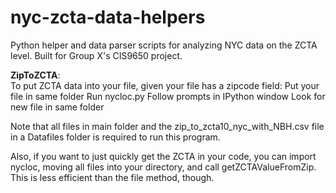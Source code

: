 # nyc-zcta-data-helpers
Python helper and data parser scripts for analyzing NYC data on the ZCTA level. Built for Group X's CIS9650 project.


  <b>ZipToZCTA</b>:<br/>
  To put ZCTA data into your file, given your file has a zipcode field:
  Put your file in same folder
  Run nycloc.py
  Follow prompts in IPython window
  Look for new file in same folder

  Note that all files in main folder and the zip_to_zcta10_nyc_with_NBH.csv file in a Datafiles folder is required to run this program.

  Also, if you want to just quickly get the ZCTA in your code, you can import nycloc, moving all files into your directory, and call    getZCTAValueFromZip.  This is less efficient than the file method, though.

